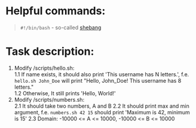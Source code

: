 # Helpful commands:

> `#!/bin/bash` - so-called [shebang](https://en.wikipedia.org/wiki/Shebang_(Unix))

# Task description:

1. Modify /scripts/hello.sh:  
    1.1 If name exists, it should also print 'This username has N letters.', f.e. `hello.sh John_Doe` will print "Hello, John_Doe! This username has 8 letters."  
    1.2 Otherwise, It still prints 'Hello, World!'
2. Modify /scripts/numbers.sh:  
    2.1 It should take two numbers, A and B
    2.2 It should print max and min argument, f.e. `numbers.sh 42 15` should print 'Maximum is 42, minimum is 15'
    2.3 Domain: -10000 <= A <= 10000, -10000 <= B <= 10000